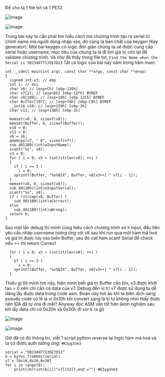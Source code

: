 Đề cho ta 1 file txt và 1 PE32

![image](https://github.com/user-attachments/assets/4b4dd19b-bfdf-43ec-87f3-39a09de74d56)

![image](https://github.com/user-attachments/assets/beaf0940-6315-44a2-915a-c718659f3ab9)

Trong bài này ta cần phải tìm hiểu cách mà chương trình tạo ra serial từ chính name mà người dùng nhập vào, đó cũng là bản chất của keygen (Key generator). 
Một bài keygen có logic đơn giản chúng ta sẽ được cung cấp serial hoặc username, mục tiêu của chúng ta là đi tìm giá trị còn lại để validate chương trình.
Và như đã thấy trong file txt, `Find the Name when the Serial is 5B134977135E7D13` 
Tất cả logic của bài này nằm trong hàm main:
```
int __cdecl main(int argc, const char **argv, const char **envp)
{
  signed int v3; // ebp
  int i; // esi
  char v6; // [esp+Ch] [ebp-130h]
  char v7[2]; // [esp+Dh] [ebp-12Fh] BYREF
  char v8[100]; // [esp+10h] [ebp-12Ch] BYREF
  char Buffer[197]; // [esp+74h] [ebp-C8h] BYREF
  __int16 v10; // [esp+139h] [ebp-3h]
  char v11; // [esp+13Bh] [ebp-1h]

  memset(v8, 0, sizeof(v8));
  memset(Buffer, 0, sizeof(Buffer));
  v10 = 0;
  v11 = 0;
  v6 = 16;
  qmemcpy(v7, " 0", sizeof(v7));
  sub_4011B9((int)aInputName);
  scanf("%s", v8);
  v3 = 0;
  for ( i = 0; v3 < (int)strlen(v8); ++i )
  {
    if ( i >= 3 )
      i = 0;
    sprintf(Buffer, "%s%02X", Buffer, v8[v3++] ^ v7[i - 1]);
  }
  memset(v8, 0, sizeof(v8));
  sub_4011B9((int)aInputSerial);
  scanf("%s", v8);
  if ( !strcmp(v8, Buffer) )
    sub_4011B9((int)aCorrect);
  else
    sub_4011B9((int)aWrong);
  return 0;
}
```
Sau một lần debug thì mình cũng hiểu cách chương trình xử lí input, đầu tiên yêu cầu nhập username tương ứng với v8 sau khi run qua một hàm mã hoá và giá trị được lưu vào biến Buffer, sau đó call hàm scanf Serial để check nếu == thì return Correct
```
  for ( i = 0; v3 < (int)strlen(v8); ++i )
  {
    if ( i >= 3 )
      i = 0;
    sprintf(Buffer, "%s%02X", Buffer, v8[v3++] ^ v7[i - 1]);
  }
```
Thiếu gì thì mình tìm nấy, hiện mình biết giá trị Buffer cần tìm, v3 được khởi tạo = 0 nên chỉ cần có data của v7. Debug đến vị trí v7 được sử dụng ta dễ dàng lấy được data trong code asm. Đoạn này hơi ảo khi ta biên dịch sang pseudo code có lẽ là vì 0x10h khi convert sang là kí tự không nhìn thấy được nên IDA đã tự xoá đi mất? Anyway đọc ASM vẫn tốt hơn (kinh nghiệm sau khi lấy data chỉ có 0x20h và 0x30h đi xor k ra gì)

![image](https://github.com/user-attachments/assets/b6913fdf-33b3-4040-b2be-de5471ab3753)

![image](https://github.com/user-attachments/assets/4518fbab-19f2-4975-97f4-1e9da7844f83)

Giờ đã có đủ thông tin, viết 1 script python reverse lại logic hàm mã hoá và ta có được auth tưởng ứng: `#K3yg3nm3`
```
serial = "5B134977135E7D13"
b = bytes.fromhex(serial)
v7 = [0x10,0x20,0x30]
for i in range(8):
    print(chr(int(b[i])^v7[i%3]),end ="") #K3yg3nm3
```

